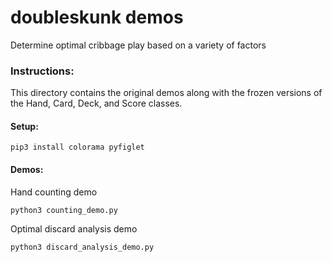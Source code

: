 # doubleskunk demos

Determine optimal cribbage play based on a variety of factors

### Instructions:

This directory contains the original demos along with the frozen versions of the Hand, Card, Deck, and Score classes.
#### Setup:
    pip3 install colorama pyfiglet

#### Demos:
Hand counting demo

    python3 counting_demo.py

Optimal discard analysis demo

    python3 discard_analysis_demo.py
